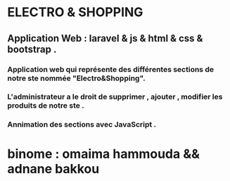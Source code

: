 # ELECTRO & SHOPPING 
##  Application Web : laravel & js & html & css & bootstrap . 
### Application web qui représente des différentes sections de notre ste nommée "Electro&Shopping". 
### L'administrateur a le droit de supprimer , ajouter , modifier les produits de notre ste . 
### Annimation des sections avec JavaScript .
# binome : omaima hammouda && adnane bakkou 
